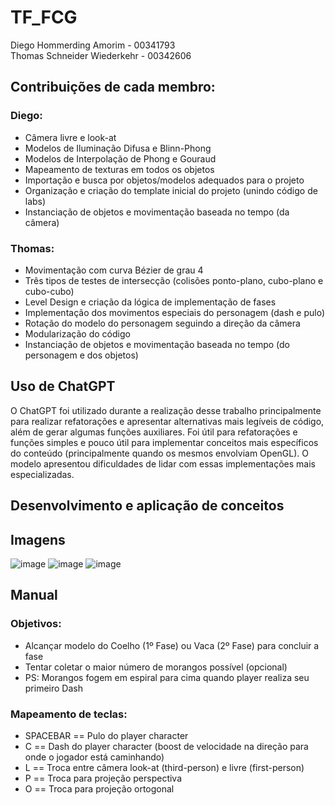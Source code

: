 # TF_FCG
Diego Hommerding Amorim     - 00341793<br/>
Thomas Schneider Wiederkehr - 00342606

## Contribuições de cada membro:
### Diego:
- Câmera livre e look-at
- Modelos de Iluminação Difusa e Blinn-Phong
- Modelos de Interpolação de Phong e Gouraud
- Mapeamento de texturas em todos os objetos
- Importação e busca por objetos/modelos adequados para o projeto
- Organização e criação do template inicial do projeto (unindo código de labs)
- Instanciação de objetos e movimentação baseada no tempo (da câmera)

### Thomas:
- Movimentação com curva Bézier de grau 4
- Três tipos de testes de intersecção (colisões ponto-plano, cubo-plano e cubo-cubo)
- Level Design e criação da lógica de implementação de fases
- Implementação dos movimentos especiais do personagem (dash e pulo)
- Rotação do modelo do personagem seguindo a direção da câmera
- Modularização do código
- Instanciação de objetos e movimentação baseada no tempo (do personagem e dos objetos)

## Uso de ChatGPT
  O ChatGPT foi utilizado durante a realização desse trabalho principalmente para realizar refatorações e apresentar alternativas mais legíveis de código, além de gerar algumas funções auxiliares. Foi útil para refatorações e funções simples e pouco útil para implementar conceitos mais específicos do conteúdo (principalmente quando os mesmos envolviam OpenGL). O modelo apresentou dificuldades de lidar com essas implementações mais especializadas.

## Desenvolvimento e aplicação de conceitos

## Imagens
![image](https://github.com/user-attachments/assets/bddbd83c-10f5-4941-aec1-0a57e6092136)
![image](https://github.com/user-attachments/assets/037f8af6-e994-40d9-93b1-c4ae791c533a)
![image](https://github.com/user-attachments/assets/6e116352-bb7a-435b-8075-064efc6cc30d)




## Manual
### Objetivos:
- Alcançar modelo do Coelho (1º Fase) ou Vaca (2º Fase) para concluir a fase
- Tentar coletar o maior número de morangos possível (opcional)
- PS: Morangos fogem em espiral para cima quando player realiza seu primeiro Dash
### Mapeamento de teclas:
- SPACEBAR == Pulo do player character
- C == Dash do player character (boost de velocidade na direção para onde o jogador está caminhando)
- L == Troca entre câmera look-at (third-person) e livre (first-person)
- P == Troca para projeção perspectiva
- O == Troca para projeção ortogonal
